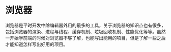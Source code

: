 # 浏览器  
浏览器是平时开发中除编辑器外用的最多的工具，关于浏览器的知识点也有很多，包括浏览器的渲染、进程与线程、缓存机制、垃圾回收机制、性能优化等等。虽然一开始学前端的时候对浏览器不够了解，也能写出能用的项目，但是了解一些之后才能知道怎样写出好用的项目。